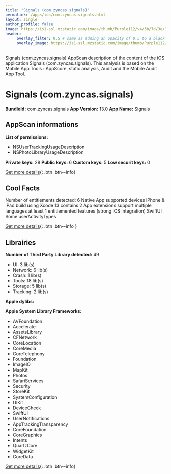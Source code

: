 ```yaml
---
title: "Signals (com.zyncas.signals)"
permalink: /apps/ios/com.zyncas.signals.html
layout: single
author_profile: false
image: https://is1-ssl.mzstatic.com/image/thumb/Purple112/v4/3b/7d/3e/3b7d3e49-686d-db0d-2983-f5e762df582b/AppIcon-1x_U007emarketing-0-7-0-sRGB-85-220.png/512x512bb.jpg
header: 
     overlay_filter: 0.5 # same as adding an opacity of 0.5 to a black background
     overlay_image: https://is1-ssl.mzstatic.com/image/thumb/Purple112/v4/3b/7d/3e/3b7d3e49-686d-db0d-2983-f5e762df582b/AppIcon-1x_U007emarketing-0-7-0-sRGB-85-220.png/512x512bb.jpg
---
```

Signals (com.zyncas.signals) AppScan description of the content of the iOS application Signals (com.zyncas.signals). This analysis is based on the Mobile App Tools : AppScore, static analysis, Audit and the Mobile Audit App Tool.

# Signals (com.zyncas.signals)

**BundleId:** com.zyncas.signals
**App Version:** 13.0
**App Name:** Signals


## AppScan informations 

**List of permissions:** 
- NSUserTrackingUsageDescription
- NSPhotoLibraryUsageDescription
  
  
**Private keys:** 28
**Public keys:** 6
**Custom keys:** 5
**Low securit keys:** 0
  
[Get more details](/pricing.html){: .btn .btn--info}

## Cool Facts

Number of entitlements detected: 6
Native App
supported devices iPhone & iPad
build using Xcode 13
contains 2 App extensions
support multiple languages
at least 1 entitlemented features (strong iOS integration)
SwiftUI
Some userActivityTypes
  
[Get more details](/pricing.html){: .btn .btn--info }

## Librairies 
**Number of Third Party Library detected:** 49
- UI: 3 lib(s)
- Network: 6 lib(s)
- Crash: 1 lib(s)
- Tools: 18 lib(s)
- Storage: 5 lib(s)
- Tracking: 2 lib(s)


**Apple dylibs:**


**Apple System Library Frameworks:**
- AVFoundation
- Accelerate
- AssetsLibrary
- CFNetwork
- CoreLocation
- CoreMedia
- CoreTelephony
- Foundation
- ImageIO
- MapKit
- Photos
- SafariServices
- Security
- StoreKit
- SystemConfiguration
- UIKit
- DeviceCheck
- SwiftUI
- UserNotifications
- AppTrackingTransparency
- CoreFoundation
- CoreGraphics
- Intents
- QuartzCore
- WidgetKit
- CoreData


  
[Get more details](/pricing.html){: .btn .btn--info}

